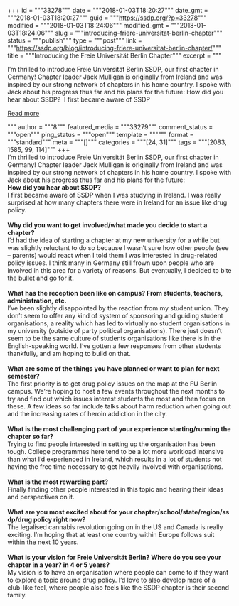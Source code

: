 +++
id = """33278"""
date = """2018-01-03T18:20:27"""
date_gmt = """2018-01-03T18:20:27"""
guid = """https://ssdp.org/?p=33278"""
modified = """2018-01-03T18:24:06"""
modified_gmt = """2018-01-03T18:24:06"""
slug = """introducing-friere-universitat-berlin-chapter"""
status = """publish"""
type = """post"""
link = """https://ssdp.org/blog/introducing-friere-universitat-berlin-chapter/"""
title = """Introducing the Freie Universität Berlin Chapter"""
excerpt = """<p>I&#8217;m thrilled to introduce Freie Universität Berlin SSDP, our first chapter in Germany! Chapter leader Jack Mulligan is originally from Ireland and was inspired by our strong network of chapters in his home country. I spoke with Jack about his progress thus far and his plans for the future: How did you hear about SSDP?  I first became aware of SSDP</p>
<div class="h10"></div>
<p><a class="more-link2 flat" href="https://ssdp.org/blog/introducing-friere-universitat-berlin-chapter/">Read more</a></p>
"""
author = """8"""
featured_media = """33279"""
comment_status = """open"""
ping_status = """open"""
template = """"""
format = """standard"""
meta = """[]"""
categories = """[24, 31]"""
tags = """[2083, 1585, 99, 114]"""
+++
<div>I&#8217;m thrilled to introduce Freie Universität Berlin SSDP, our first chapter in Germany! Chapter leader Jack Mulligan is originally from Ireland and was inspired by our strong network of chapters in his home country. I spoke with Jack about his progress thus far and his plans for the future:</div>
<div></div>
<div><strong>How did you hear about SSDP?</strong><strong> </strong></div>
<div>
<div>I first became aware of SSDP when I was studying in Ireland. I was really surprised at how many chapters there were in Ireland for an issue like drug policy.</div>
<div><strong> </strong></div>
<div><strong>Why did you want to get involved/what made you decide to start a chapter?</strong></div>
<div>I&#8217;d had the idea of starting a chapter at my new university for a while but was slightly reluctant to do so because I wasn&#8217;t sure how other people (see &#8211; parents) would react when I told them I was interested in drug-related policy issues. I think many in Germany still frown upon people who are involved in this area for a variety of reasons. But eventually, I decided to bite the bullet and go for it.</div>
<div><strong> </strong></div>
<div><strong>What has the reception been like on campus? From students, teachers, administration, etc.</strong></div>
<div>I&#8217;ve been slightly disappointed by the reaction from my student union. They don&#8217;t seem to offer any kind of system of sponsoring and guiding student organisations, a reality which has led to virtually no student organisations in my university (outside of party political organisations). There just doesn&#8217;t seem to be the same culture of students organisations like there is in the English-speaking world. I&#8217;ve gotten a few responses from other students thankfully, and am hoping to build on that.</div>
<div><strong> </strong></div>
<div><strong>What are some of the things you have planned or want to plan for next semester?</strong></div>
<div>The first priority is to get drug policy issues on the map at the FU Berlin campus. We&#8217;re hoping to host a few events throughout the next months to try and find out which issues interest students the most and then focus on these. A few ideas so far include talks about harm reduction when going out and the increasing rates of heroin addiction in the city.</div>
<div><strong> </strong></div>
<div><strong>What is the most challenging part of your experience starting/running the chapter so far?</strong><strong> </strong></div>
<div>Trying to find people interested in setting up the organisation has been tough. College programmes here tend to be a lot more workload intensive than what I&#8217;d experienced in Ireland, which results in a lot of students not having the free time necessary to get heavily involved with organisations.</div>
<div><strong> </strong></div>
<div><strong>What is the most rewarding part?</strong></div>
<div>Finally finding other people interested in this topic and hearing their ideas and perspectives on it.</div>
<div><strong> </strong></div>
<div><strong>What are you most excited about for your chapter/school/state/region/ss<wbr />dp/drug policy right now?</strong></div>
<div>The legalised cannabis revolution going on in the US and Canada is really exciting. I&#8217;m hoping that at least one country within Europe follows suit within the next 10 years.</div>
<div><strong> </strong></div>
<div><strong>What is your vision for Freie Universität Berlin? Where do you see your chapter in a year? in 4 or 5 years?</strong></div>
</div>
<div>My vision is to have an organisation where people can come to if they want to explore a topic around drug policy. I&#8217;d love to also develop more of a club-like feel, where people also feels like the SSDP chapter is their second family.</div>
